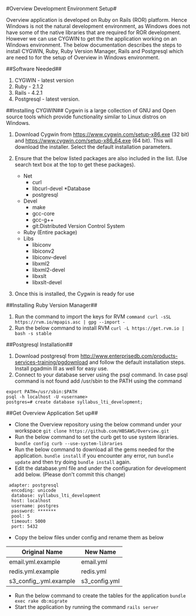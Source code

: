 #Overview Development Environment Setup#

Overview application is developed on Ruby on Rails (ROR) platform. Hence Windows is not the natural development environment, as Windows does not have some of the native libraries that are required for ROR development. However we can use CYGWIN to get the the application working on an Windows environment. The below documentation describes the steps to install CYGWIN, Ruby, Ruby Version Manager, Rails and Postgresql which are need to for the setup of Overview in Windows environment. 

##Software Needed##

1. CYGWIN - latest version
2. Ruby - 2.1.2
3. Rails - 4.2.1
4. Postgresql - latest version.

##Installing CYGWIN##
Cygwin is a large collection of GNU and Open source tools which provide functionality similar to Linux distros on Windows.

1. Download Cygwin from https://www.cygwin.com/setup-x86.exe (32 bit) and https://www.cygwin.com/setup-x86_64.exe (64 bit). This will download the installer. Select the default installation parameters.
2. Ensure that the below listed packages are also included in the list. (Use search text box at the top to get these packages).
	* Net
		* curl
		* libcurl-devel
	*Database
		* postgresql
	* Devel
		* make
		* gcc-core
		* gcc-g++
		* git:Distributed Version Control System
	* Ruby (Entire package)
	* Libs
		* libiconv
		* libiconv2
		* libiconv-devel
		* libxml2
		* libxml2-devel
		* libxslt
		* libxslt-devel
		
3. Once this is installed, the Cygwin is ready for use

##Installing Ruby Version Manager##
1. Run the command to import the keys for RVM
```command curl -sSL https://rvm.io/mpapis.asc | gpg --import -```
2. Run the below command to install RVM
```curl -L https://get.rvm.io | bash -s stable```

##Postgresql Installation##
1. Download postgresql from http://www.enterprisedb.com/products-services-training/pgdownload and follow the default installation steps. Install pgadmin III as well for easy use.
2. Connect to your database server using the psql command. In case psql command is not found add /usr/sbin to the PATH using the command 
```
export PATH=/usr/sbin:$PATH
psql -h localhost -U <username>
postgres=# create database syllabus_lti_development;
```

##Get Overview Application Set up##
* Clone the Overview repository using the below command under your workspace
```git clone https://github.com/HBSAWS/Overview.git```
* Run the below command to set the curb get to use system libraries.
```bundle config curb --use-system-libraries```
* Run the below command to download all the gems needed for the application.
```bundle install```
if you encounter any error, run ```bundle update``` and then try doing ```bundle install``` again.
* Edit the database.yml file and under the configuration for development add below. (Please don't commit this change)
```
 adapter: postgresql
  encoding: unicode
  database: syllabus_lti_development
  host: localhost
  username: postgres
  password: *******
  pool: 5
  timeout: 5000
  port: 5432
```
* Copy the below files under config and rename them as below

|Original Name | New Name|
|------------- | ---------|
|email.yml.example | email.yml|
|redis.yml.example | redis.yml|
|s3\_config\_.yml.example | s3\_config.yml|
* Run the below command to create the tables for the application
```bundle exec rake db:migrate```
* Start the application by running the command
```rails server```




